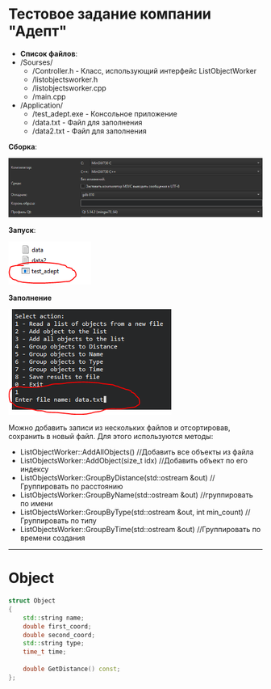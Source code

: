 # Тестовое задание компании "Адепт"

- **Список файлов**:
- /Sourses/
    - /Controller.h - Класс, использующий интерфейс ListObjectWorker
    - /listobjectsworker.h 
    - /listobjectsworker.cpp
    - /main.cpp
- /Application/
    -  /test_adept.exe - Консольное приложение 
    -  /data.txt - Файл для заполнения 
    -  /data2.txt - Файл для заполнения

**Сборка**:

![Assembly](im1.png)

**Запуск**:

![Launch](im2.png)

**Заполнение**

![Filling](im3.png)

Можно добавить записи из нескольких файлов и отсортировав, сохранить в новый файл. 
Для этого используются методы:
- ListObjectWorker::AddAllObjects() //Добавить все объекты из файла
- ListObjectsWorker::AddObject(size_t idx) //Добавить объект по его индексу
- ListObjectsWorker::GroupByDistance(std::ostream &out) //Группировать по расстоянию
- ListObjectsWorker::GroupByName(std::ostream &out) //группировать по имени
- ListObjectsWorker::GroupByType(std::ostream &out, int min_count) //Группировать по типу
- ListObjectsWorker::GroupByTime(std::ostream &out) //Группировать по времени создания
    
---
# Object
```C++
struct Object
{
    std::string name;
    double first_coord;
    double second_coord;
    std::string type;
    time_t time;

    double GetDistance() const;
};
```    
